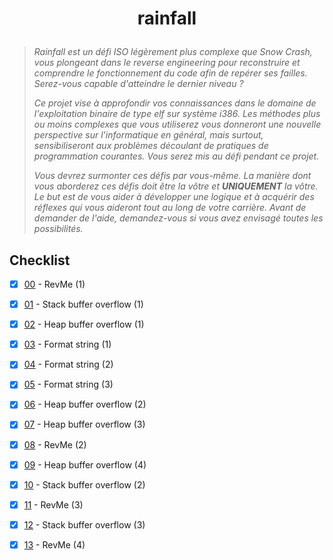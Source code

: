 # <p align="center">rainfall</p>
> *Rainfall est un défi ISO légèrement plus complexe que Snow Crash, vous plongeant dans le reverse engineering pour reconstruire et comprendre le fonctionnement du code afin de repérer ses failles. Serez-vous capable d'atteindre le dernier niveau ?*
>
> *Ce projet vise à approfondir vos connaissances dans le domaine de l'exploitation binaire de type elf sur système i386. Les méthodes plus ou moins complexes que vous utiliserez vous donneront une nouvelle perspective sur l'informatique en général, mais surtout, sensibiliseront aux problèmes découlant de pratiques de programmation courantes. Vous serez mis au défi pendant ce projet.*
>
> *Vous devrez surmonter ces défis par vous-même. La manière dont vous aborderez ces défis doit être la vôtre et **UNIQUEMENT** la vôtre. Le but est de vous aider à développer une logique et à acquérir des réflexes qui vous aideront tout au long de votre carrière. Avant de demander de l'aide, demandez-vous si vous avez envisagé toutes les possibilités.*

## Checklist
- [x] [00](https://github.com/Skalyaeve/rainfall/tree/main/00) - RevMe (1)
- [x] [01](https://github.com/Skalyaeve/rainfall/tree/main/01) - Stack buffer overflow (1)
- [x] [02](https://github.com/Skalyaeve/rainfall/tree/main/02) - Heap buffer overflow (1)
- [x] [03](https://github.com/Skalyaeve/rainfall/tree/main/03) - Format string (1)
- [x] [04](https://github.com/Skalyaeve/rainfall/tree/main/04) - Format string (2)
- [x] [05](https://github.com/Skalyaeve/rainfall/tree/main/05) - Format string (3)
- [x] [06](https://github.com/Skalyaeve/rainfall/tree/main/06) - Heap buffer overflow (2)
- [x] [07](https://github.com/Skalyaeve/rainfall/tree/main/07) - Heap buffer overflow (3)
- [x] [08](https://github.com/Skalyaeve/rainfall/tree/main/08) - RevMe (2)
- [x] [09](https://github.com/Skalyaeve/rainfall/tree/main/09) - Heap buffer overflow (4)
- [x] [10](https://github.com/Skalyaeve/rainfall/tree/main/bonus/10) - Stack buffer overflow (2)
- [x] [11](https://github.com/Skalyaeve/rainfall/tree/main/bonus/11) - RevMe (3)
- [x] [12](https://github.com/Skalyaeve/rainfall/tree/main/bonus/12) - Stack buffer overflow (3)
- [x] [13](https://github.com/Skalyaeve/rainfall/tree/main/bonus/13) - RevMe (4)

